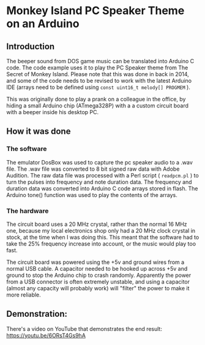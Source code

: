# Monkey Island PC Speaker Theme on an Arduino

## Introduction

The beeper sound from DOS game music can be translated into Arduino C code. The code example uses it to play the PC Speaker theme from The Secret of Monkey Island. Please note that this was done in back in 2014, and some of the code needs to be revised to work with the latest Arduino IDE (arrays need to be defined using `const uint16_t melody[] PROGMEM` ).

This was originally done to play a prank on a colleague in the office, by hiding a small Arduino chip (ATmega328P) with a a custom circuit board with a beeper inside his desktop PC.

## How it was done

### The software

The emulator DosBox was used to capture the pc speaker audio to a .wav file. The .wav file was converted to 8 bit signed raw data with Adobe Audition. The raw data file was processed with a Perl script ( `readpcm.pl` ) to turn the pulses into frequency and note duration data. The frequency and duration data was converted into Arduino C code arrays stored in flash. The Arduino tone() function was used to play the contents of the arrays.

### The hardware

The circuit board uses a 20 MHz crystal, rather than the normal 16 MHz one, because my local electronics shop only had a 20 MHz clock crystal in stock, at the time when I was doing this. This meant that the software had to take the 25% frequency increase into account, or the music would play too fast.

The circuit board was powered using the +5v and ground wires from a normal USB cable. A capacitor needed to be hooked up across +5v and ground to stop the Arduino chip to crash randomly. Apparently the power from a USB connector is often extremely unstable, and using a capacitor (almost any capacity will probably work) will "filter" the power to make it more reliable.

## Demonstration:

There's a video on YouTube that demonstrates the end result: https://youtu.be/6ORsT4Gs9hA

